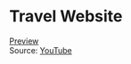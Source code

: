 # Travel Website
[Preview](http://htmlpreview.github.io/?https://github.com/jerson1207/Javascript-Case-Study/blob/main/travel%20website/index.html)<br>
Source: [YouTube](https://www.youtube.com/watch?v=KRKMlwywJB4)
